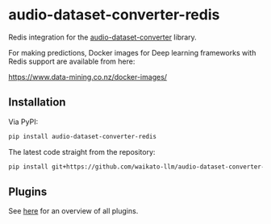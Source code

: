 # audio-dataset-converter-redis
Redis integration for the [audio-dataset-converter](https://github.com/waikato-llm/audio-dataset-converter) library.

For making predictions, Docker images for Deep learning frameworks with Redis support are available from here:

https://www.data-mining.co.nz/docker-images/

## Installation

Via PyPI:

```bash
pip install audio-dataset-converter-redis
```

The latest code straight from the repository:

```bash
pip install git+https://github.com/waikato-llm/audio-dataset-converter-redis.git
```


## Plugins

See [here](plugins/README.md) for an overview of all plugins.

